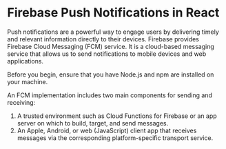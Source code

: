 # Firebase Push Notifications in React

Push notifications are a powerful way to engage users by delivering timely and relevant information directly to their devices.  Firebase provides Firebase Cloud Messaging (FCM) service. It is a cloud-based messaging service that allows us to send notifications to mobile devices and web applications. 

Before you begin, ensure that you have Node.js and npm are installed on your machine.


An FCM implementation includes two main components for sending and receiving:

1. A trusted environment such as Cloud Functions for Firebase or an app server on which to build, target, and send messages.
2. An Apple, Android, or web (JavaScript) client app that receives messages via the corresponding platform-specific transport service.